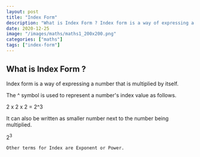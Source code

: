 ```yaml
---
layout: post
title: "Index Form"
description: "What is Index Form ? Index form is a way of expressing a number that is multiplied by itself."
date: 2020-12-25
image: "/images/maths/maths1_200x200.png"
categories: ["maths"]
tags: ["index-form"]
---
```

## What is Index Form ?
Index form is a way of expressing a number that is multiplied by itself.

The ^ symbol is used to represent a number's index value as follows.

2 x 2 x 2 = 2^3

It can also be written as smaller number next to the number being multiplied.

2<sup>3</sup>

`Other terms for Index are Exponent or Power.`